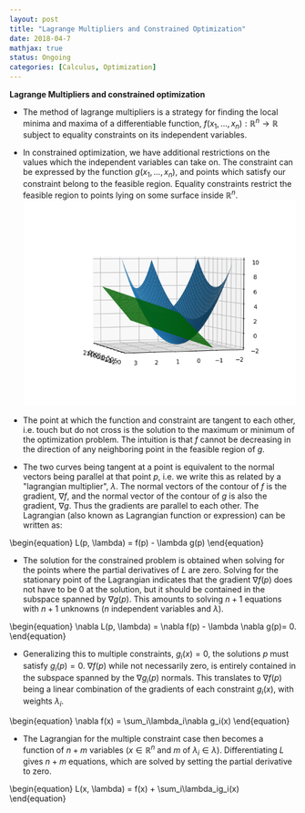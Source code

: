 ```yaml
---
layout: post
title: "Lagrange Multipliers and Constrained Optimization"
date: 2018-04-7
mathjax: true
status: Ongoing 
categories: [Calculus, Optimization]
---
```

**Lagrange Multipliers and constrained optimization**
* The method of lagrange multipliers is a strategy for finding the local minima and maxima of a differentiable function, $f(x_1, ... , x_n):\mathbb{R}^n \rightarrow \mathbb{R}$ subject to equality constraints on its independent variables.

* In constrained optimization, we have additional restrictions on the values which the independent variables can take on. The constraint can be expressed by the function $g(x_1, ..., x_n)$, and points which satisfy our constraint belong to the feasible region. Equality constraints restrict the feasible region to points lying on some surface inside $\mathbb{R}^n$. ![Fig1](/assets/Calculus-contour-constrain.png)

* The point at which the function and constraint are tangent to each other, i.e. touch but do not cross is the solution to the maximum or minimum of the optimization problem. The intuition is that $f$ cannot be decreasing in the direction of any neighboring point in the feasible region of $g$.

* The two curves being tangent at a point is equivalent to the normal vectors being parallel at that point $p$, i.e. we write this as related by a "lagrangian multiplier", $\lambda$. The normal vectors of the contour of $f$ is the gradient, $\nabla f$, and the normal vector of the contour of $g$ is also the gradient, $\nabla g$. Thus the gradients are parallel to each other. The Lagrangian (also known as Lagrangian function or expression) can be written as:

\begin{equation}
L(p, \lambda) = f(p) - \lambda g(p)
\end{equation}

* The solution for the constrained problem is obtained when solving for the points where the partial derivatives of $L$ are zero. Solving for the stationary point of the Lagrangian indicates that the gradient $\nabla f(p)$ does not have to be 0 at the solution, but it should be contained in the subspace spanned by $\nabla g(p)$. This amounts to solving $n+1$ equations with $n+1$ unknowns ($n$ independent variables and $\lambda$). 

\begin{equation}
\nabla L(p, \lambda) = \nabla f(p) - \lambda \nabla g(p)= 0. 
\end{equation}

* Generalizing this to multiple constraints, $g_i(x)=0$, the solutions $p$ must satisfy $g_i(p)=0$. $\nabla f(p)$ while not necessarily zero, is entirely contained in the subspace spanned by the $\nabla g_i(p)$ normals. This translates to $\nabla f(p)$ being a linear combination of the gradients of each constraint $g_i(x)$, with weights $\lambda_i$.

\begin{equation}
\nabla f(x) = \sum_i\lambda_i\nabla g_i(x)
\end{equation}

* The Lagrangian for the multiple constraint case then becomes a function of $n+m$ variables ($x\in \mathbb{R}^n$ and $m$ of $\lambda_i \in \lambda$). Differentiating $L$ gives $n+m$ equations, which are solved by setting the partial derivative to zero. 

\begin{equation}
L(x, \lambda) = f(x) + \sum_i\lambda_ig_i(x)
\end{equation}

